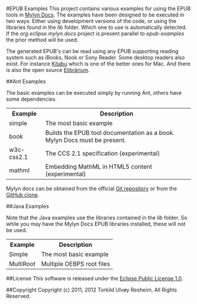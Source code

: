 #EPUB Examples
This project contains various examples for using the EPUB tools in [Mylyn Docs](http://www.eclipse.org/mylyn/docs/). The examples have been designed to be executed in two ways: Either using development versions of the code, or using the libraries found in the *lib* folder. Which one to use is automatically detected. If the *org.eclipse.mylyn.docs* project is present parallel to *epub-examples* the prior method will be used.

The generated EPUB's can be read using any EPUB supporting reading system such as iBooks, Nook or Sony Reader. Some desktop readers also exist. For instance [Kitabu](http://itunes.apple.com/no/app/kitabu/id492498910?l=en&mt=12) which is one of the better ones for Mac. And there is also the open source [Elibrārium](http://turesheim.github.com/elibrarium/).

##Ant Examples

The basic examples can be executed simply by running Ant, others have some dependencies.

<table>
<tr><th>Example</th><th>Description</th></tr>
<tr><td>simple</td><td>The most basic example</td></tr>
<tr><td>book</td><td>Builds the EPUB tool documentation as a book. Mylyn Docs must be present.</td></tr>
<tr><td>w3c-css2.1</td><td>The CCS 2.1 specification (experimental)</td></tr>
<tr><td>mathml</td><td>Embedding MathML in HTML5 content (experimental)</td></tr>
</table>

Mylyn docs can be obtained from the official [Git repository](https://git.eclipse.org/c/mylyn/org.eclipse.mylyn.docs.git/) or from the [GitHub clone](https://github.com/eclipse/mylyn.docs).

##Java Examples

Note that the Java examples use the libraries contained in the *lib* folder. So while you may have the Mylyn Docs EPUB libraries installed, these will not be used.

<table>
<tr><th>Example</th><th>Description</th></tr>
<tr><td>Simple</td><td>The most basic example</td></tr>
<tr><td>MultiRoot</td><td>Multiple OEBPS root files</td></tr>
</table>

##License
This software is released under the [Eclipse Public License 1.0](http://www.eclipse.org/legal/epl-v10.html).

##Copyright
Copyright (c) 2011, 2012 Torkild Ulvøy Resheim, All Rights Reserved.